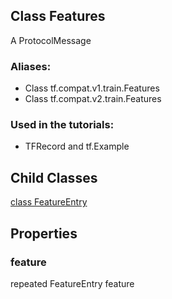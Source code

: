 ## Class Features
A ProtocolMessage
### Aliases:
- Class tf.compat.v1.train.Features
- Class tf.compat.v2.train.Features
### Used in the tutorials:
- TFRecord and tf.Example
## Child Classes
[class FeatureEntry](https://tensorflow.google.cn/api_docs/python/tf/train/Features/FeatureEntry)

## Properties
### feature
repeated FeatureEntry feature
